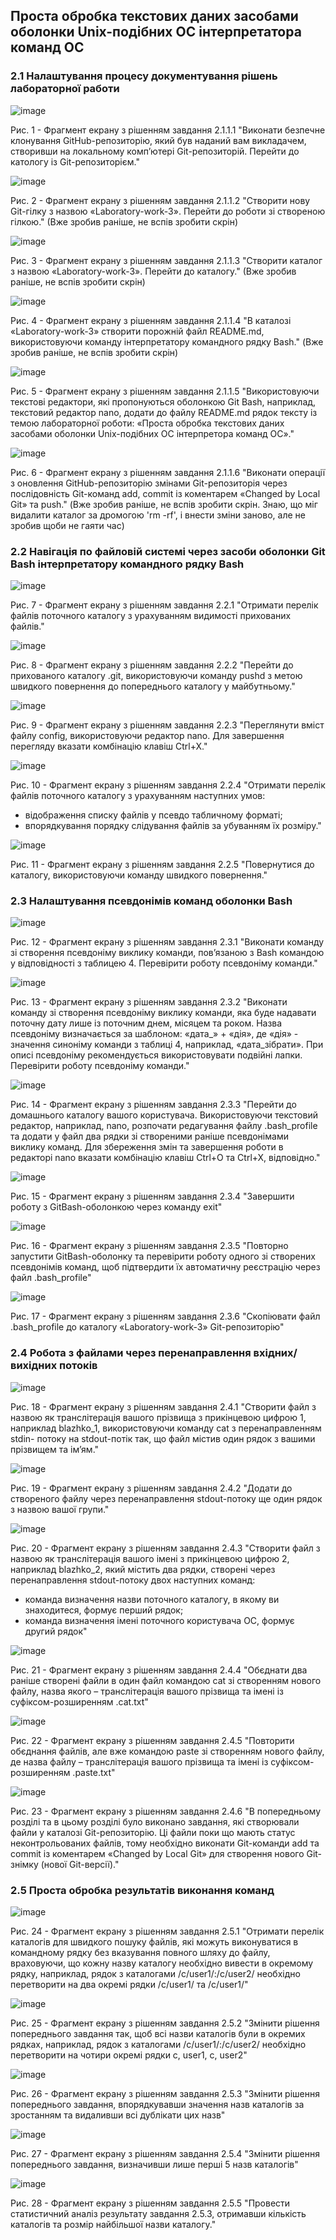 ## Проста обробка текстових даних засобами оболонки Unix-подібних ОС інтерпретатора команд ОС

### 2.1 Налаштування процесу документування рішень лабораторної работи

![image](https://user-images.githubusercontent.com/128001550/227321052-abf992d4-a5bf-4eef-ba12-1774ab1f60d8.png)

Рис. 1 - Фрагмент екрану з рішенням завдання 2.1.1.1 "Виконати безпечне клонування GitHub-репозиторію, який був наданий вам
викладачем, створивши на локальному комп’ютері Git-репозиторій. Перейти до катологу із Git-репозиторієм."

![image](https://user-images.githubusercontent.com/128001550/227321451-bbf0b28b-8599-47ba-aa21-3e57f5f5ec98.png)

Рис. 2 - Фрагмент екрану з рішенням завдання 2.1.1.2 "Створити нову Git-гілку з назвою «Laboratory-work-3».
Перейти до роботи зі створеною гілкою." (Вже зробив раніше, не вспів зробити скрін)

![image](https://user-images.githubusercontent.com/128001550/227336689-24e5ede5-6774-4bf5-955e-fbe9876f01c6.png)

Рис. 3 - Фрагмент екрану з рішенням завдання 2.1.1.3 "Створити каталог з назвою «Laboratory-work-3». Перейти до каталогу."
(Вже зробив раніше, не вспів зробити скрін)

![image](https://user-images.githubusercontent.com/128001550/227337173-c1e3974d-7328-4960-8a66-1771f8e82d48.png)

Рис. 4 - Фрагмент екрану з рішенням завдання 2.1.1.4 "В каталозі «Laboratory-work-3» створити порожній файл README.md,
використовуючи команду інтерпретатору командного рядку Bash." (Вже зробив раніше, не вспів зробити скрін)

![image](https://user-images.githubusercontent.com/128001550/227337383-a6e373be-ec8d-499c-9f25-69682f327fd8.png)

Рис. 5 - Фрагмент екрану з рішенням завдання 2.1.1.5 "Використовуючи текстові редактори, які пропонуються оболонкою Git Bash,
наприклад, текстовий редактор nano, додати до файлу README.md рядок тексту із темою
лабораторної роботи: «Проста обробка текстових даних засобами оболонки Unix-подібних
ОС інтерпретора команд ОС»."

![image](https://user-images.githubusercontent.com/128001550/227337890-e448de9b-fa4f-42b0-9fce-24987542ddfc.png)

Рис. 6 - Фрагмент екрану з рішенням завдання 2.1.1.6 "Виконати операції з оновлення GitHub-репозиторію змінами Git-репозиторія
через послідовність Git-команд add, commit із коментарем «Changed by Local Git» та push." (Вже зробив раніше, не вспів зробити скрін.
Знаю, що міг видалити каталог за дромогою 'rm -rf', і внести зміни заново, але не зробив щоби не гаяти час)

### 2.2 Навігація по файловій системі через засоби оболонки Git Bash інтерпретатору командного рядку Bash


![image](https://user-images.githubusercontent.com/128001550/227345509-4ed533c8-63da-45b2-92fc-ae9191fd18aa.png)

Рис. 7 - Фрагмент екрану з рішенням завдання 2.2.1 "Отримати перелік файлів поточного каталогу з урахуванням видимості
прихованих файлів."

![image](https://user-images.githubusercontent.com/128001550/227348895-977e90bc-08d8-44d1-b323-0275ef12ae43.png)

Рис. 8 - Фрагмент екрану з рішенням завдання 2.2.2 "Перейти до прихованого каталогу .git, використовуючи команду pushd з метою
швидкого повернення до попереднього каталогу у майбутньому."
 
![image](https://user-images.githubusercontent.com/128001550/227349370-fa713210-064d-4c82-bfa2-43590c127b36.png)

Рис. 9 - Фрагмент екрану з рішенням завдання 2.2.3 "Переглянути вміст файлу config, використовуючи редактор nano.
Для завершення перегляду вказати комбінацію клавіш Ctrl+X."

![image](https://user-images.githubusercontent.com/128001550/227350126-4691a9ef-c5e1-437f-a44f-316cf8cd82e1.png)

Рис. 10 - Фрагмент екрану з рішенням завдання 2.2.4 "Отримати перелік файлів поточного каталогу з урахуванням наступних умов:
- відображення списку файлів у псевдо табличному форматі;
- впорядкування порядку слідування файлів за убуванням їх розміру."

![image](https://user-images.githubusercontent.com/128001550/227350591-25c9b654-8fff-4f3b-b569-cd7b03aaef6f.png)

Рис. 11 - Фрагмент екрану з рішенням завдання 2.2.5 "Повернутися до каталогу, використовуючи команду швидкого повернення."

### 2.3 Налаштування псевдонімів команд оболонки Bash

![image](https://user-images.githubusercontent.com/128001550/227368219-fdc9090f-ec0a-4d1a-b175-bae7cb3933a2.png)

Рис. 12 - Фрагмент екрану з рішенням завдання 2.3.1 "Виконати команду зі створення псевдоніму виклику команди, пов’язаною з Bash
командою у відповідності з таблицею 4. Перевірити роботу псевдоніму команди."

![image](https://user-images.githubusercontent.com/128001550/227368839-37a09e6d-cca7-4ab5-b4c7-703fa887782b.png)

Рис. 13 - Фрагмент екрану з рішенням завдання 2.3.2 "Виконати команду зі створення псевдоніму виклику команди, яка буде надавати
поточну дату лише із поточним днем, місяцем та роком. Назва псевдоніму визначається за
шаблоном: «дата_» + «дія», де «дія» - значення синоніму команди з таблиці 4, наприклад,
«дата_зібрати». При описі псевдоніму рекомендується використовувати подвійні лапки.
Перевірити роботу псевдоніму команди."

![image](https://user-images.githubusercontent.com/128001550/227369395-ef9fa04b-9e54-4790-8713-5ae93c4bef9e.png)

Рис. 14 - Фрагмент екрану з рішенням завдання 2.3.3 "Перейти до домашнього каталогу вашого користувача. Використовуючи
текстовий редактор, наприклад, nano, розпочати редагування файлу .bash_profile та додати у
файл два рядки зі створеними раніше псевдонімами виклику команд. Для збереження змін та
завершення роботи в редакторі nano вказати комбінацію клавіш Ctrl+O та Ctrl+X, відповідно."

![image](https://user-images.githubusercontent.com/128001550/227369601-ba90416d-de90-4eb3-b66b-a2690f387572.png)

Рис. 15 - Фрагмент екрану з рішенням завдання 2.3.4 "Завершити роботу з GitBash-оболонкою через команду exit"

![image](https://user-images.githubusercontent.com/128001550/227369849-9f310508-787d-4395-9a21-3632a90d4471.png)

Рис. 16 - Фрагмент екрану з рішенням завдання 2.3.5 "Повторно запустити GitBash-оболонку та перевірити роботу одного зі створених
псевдонімів команд, щоб підтвердити їх автоматичну реєстрацію через файл .bash_profile"

![image](https://user-images.githubusercontent.com/128001550/227371023-48b57faf-7542-4dd0-be47-0749cbbcb67d.png)

Рис. 17 - Фрагмент екрану з рішенням завдання 2.3.6 "Скопіювати файл .bash_profile до каталогу «Laboratory-work-3» Git-репозиторію"

### 2.4 Робота з файлами через перенаправлення вхідних/вихідних потоків

![image](https://user-images.githubusercontent.com/128001550/227379297-e73da58f-91fe-4054-83ae-8fd1413582fe.png)

Рис. 18 - Фрагмент екрану з рішенням завдання 2.4.1 "Створити файл з назвою як транслітерація вашого прізвища з прикінцевою
цифрою 1, наприклад blazhko_1, використовуючи команду cat з перенаправленням stdin-
потоку на stdout-потік так, що файл містив один рядок з вашими прізвищем та ім’ям."

![image](https://user-images.githubusercontent.com/128001550/227379499-a860a177-d235-4fbe-8bae-7db3f89cdab7.png)

Рис. 19 - Фрагмент екрану з рішенням завдання 2.4.2 "Додати до створеного файлу через перенаправлення stdout-потоку ще один
рядок з назвою вашої групи."

![image](https://user-images.githubusercontent.com/128001550/227379992-a16c4ab2-422d-4188-a5f4-3f341817ffdc.png)

Рис. 20 - Фрагмент екрану з рішенням завдання 2.4.3 "Створити файл з назвою як транслітерація вашого імені з прикінцевою цифрою
2, наприклад blazhko_2, який містить два рядки, створені через перенаправлення stdout-потоку
двох наступних команд:
- команда визначення назви поточного каталогу, в якому ви знаходитеся, формує
перший рядок;
- команда визначення імені поточного користувача ОС, формує другий рядок"

![image](https://user-images.githubusercontent.com/128001550/227380099-b8dd5387-038d-475c-835d-d7671eab6d35.png)

Рис. 21 - Фрагмент екрану з рішенням завдання 2.4.4 "Обєднати два раніше створені файли в один файл командою cat зі створенням
нового файлу, назва якого – транслітерація вашого прізвища та імені із суфіксом-розширенням .cat.txt"

![image](https://user-images.githubusercontent.com/128001550/227380237-2cb89038-9af6-419f-b1a4-87fb80b515a1.png)

Рис. 22 - Фрагмент екрану з рішенням завдання 2.4.5 "Повторити обєднання файлів, але вже командою paste зі створенням нового
файлу, де назва файлу – транслітерація вашого прізвища та імені із суфіксом-розширенням .paste.txt"

![image](https://user-images.githubusercontent.com/128001550/227380460-f4d76694-2158-495e-a20b-a215ce259ed1.png)

Рис. 23 - Фрагмент екрану з рішенням завдання 2.4.6 "В попередньому розділі та в цьому розділі було виконано завдання, які
створювали файли у каталозі Git-репозиторію. Ці файли поки що мають статус
неконтрольованих файлів, тому необхідно виконати Git-команди add та commit із коментарем
«Changed by Local Git» для створення нового Git-знімку (нової Git-версії)."

### 2.5 Проста обробка результатів виконання команд

![image](https://user-images.githubusercontent.com/128001550/227389183-5501afed-4a5e-40eb-b0e5-05f77b5d6ae0.png)

Рис. 24 - Фрагмент екрану з рішенням завдання 2.5.1 "Отримати перелік каталогів для швидкого пошуку файлів, які можуть
виконуватися в командному рядку без вказування повного шляху до файлу, враховуючи, що
кожну назву каталогу необхідно вивести в окремому рядку, наприклад, рядок з каталогами
/c/user1/:/c/user2/ необхідно перетворити на два окремі рядки /c/user1/ та /c/user1/"

![image](https://user-images.githubusercontent.com/128001550/227389823-d1950541-9695-40db-b688-c15a7c64db30.png)

Рис. 25 - Фрагмент екрану з рішенням завдання 2.5.2 "Змінити рішення попереднього завдання так, щоб всі назви каталогів були в
окремих рядках, наприклад, рядок з каталогами /c/user1/:/c/user2/ необхідно перетворити на
чотири окремі рядки c, user1, c, user2"

![image](https://user-images.githubusercontent.com/128001550/227389996-7d2ac9d8-1c27-4280-b6ab-5e00830215a2.png)

Рис. 26 - Фрагмент екрану з рішенням завдання 2.5.3 "Змінити рішення попереднього завдання, впорядкувавши значення назв
каталогів за зростанням та видаливши всі дублікати цих назв"

![image](https://user-images.githubusercontent.com/128001550/227390132-ee7f17f8-cab8-444c-aa4a-df554a5cf6a7.png)

Рис. 27 - Фрагмент екрану з рішенням завдання 2.5.4 "Змінити рішення попереднього завдання, визначивши лише перші 5 назв
каталогів"

![image](https://user-images.githubusercontent.com/128001550/227390872-449c9fd8-13f2-4771-8221-91e50cc56537.png)

Рис. 28 - Фрагмент екрану з рішенням завдання 2.5.5 "Провести статистичний аналіз результату завдання 2.5.3, отримавши кількість
каталогів та розмір найбільшої назви каталогу."

